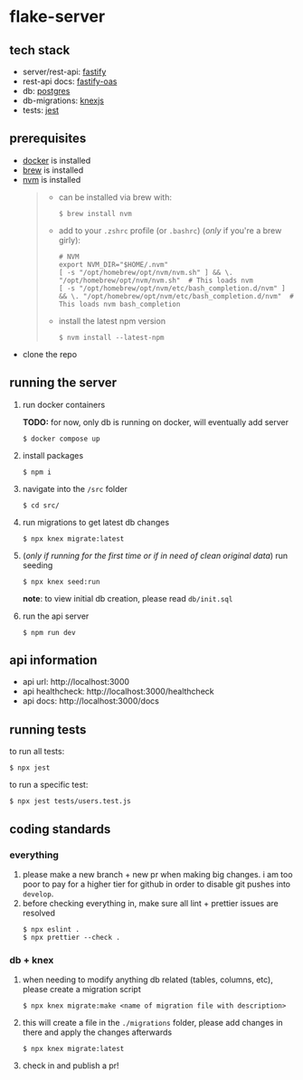 # flake-server

## tech stack

- server/rest-api: [fastify](https://fastify.dev/)
- rest-api docs: [fastify-oas](https://github.com/SkeLLLa/fastify-oas)
- db: [postgres](https://www.postgresql.org/)
- db-migrations: [knexjs](https://knexjs.org/)
- tests: [jest](https://jestjs.io/)

## prerequisites

- [docker](https://docs.docker.com/get-docker/) is installed
- [brew](https://brew.sh/) is installed
- [nvm](https://github.com/nvm-sh/nvm) is installed
  > - can be installed via brew with:
  >   ```
  >   $ brew install nvm
  >   ```
  > - add to your `.zshrc` profile (or `.bashrc`) (_only_ if you're a brew girly):
  >   ```
  >   # NVM
  >   export NVM_DIR="$HOME/.nvm"
  >   [ -s "/opt/homebrew/opt/nvm/nvm.sh" ] && \. "/opt/homebrew/opt/nvm/nvm.sh"  # This loads nvm
  >   [ -s "/opt/homebrew/opt/nvm/etc/bash_completion.d/nvm" ] && \. "/opt/homebrew/opt/nvm/etc/bash_completion.d/nvm"  # This loads nvm bash_completion
  >   ```
  > - install the latest npm version
  >   ```
  >   $ nvm install --latest-npm
  >   ```
- clone the repo

## running the server

1.  run docker containers

    **TODO:** for now, only db is running on docker, will eventually add server

    ```
    $ docker compose up
    ```

1.  install packages
    ```
    $ npm i
    ```
1.  navigate into the `/src` folder
    ```
    $ cd src/
    ```
1.  run migrations to get latest db changes
    ```
    $ npx knex migrate:latest
    ```
1.  (_only if running for the first time or if in need of clean original data_) run seeding
    ```
    $ npx knex seed:run
    ```
    **note**: to view initial db creation, please read `db/init.sql`
1.  run the api server
    ```
    $ npm run dev
    ```

## api information

- api url: http://localhost:3000
- api healthcheck: http://localhost:3000/healthcheck
- api docs: http://localhost:3000/docs

## running tests

to run all tests:

```
$ npx jest
```

to run a specific test:

```
$ npx jest tests/users.test.js
```

## coding standards

### everything

1. please make a new branch + new pr when making big changes. i am too poor to pay for a higher tier for github in order to disable git pushes into `develop`.
1. before checking everything in, make sure all lint + prettier issues are resolved
   ```
   $ npx eslint .
   $ npx prettier --check .
   ```

### db + knex

1. when needing to modify anything db related (tables, columns, etc), please create a migration script
   ```
   $ npx knex migrate:make <name of migration file with description>
   ```
1. this will create a file in the `./migrations` folder, please add changes in there and apply the changes afterwards
   ```
   $ npx knex migrate:latest
   ```
1. check in and publish a pr!
